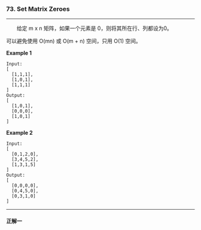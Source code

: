### 73. Set Matrix Zeroes

-----

&emsp;&emsp;给定 m x n 矩阵，如果一个元素是 0，则将其所在行、列都设为0。

可以避免使用 O(mn) 或 O(m + n) 空间，只用 O(1) 空间。

**Example 1**

    Input: 
    [
      [1,1,1],
      [1,0,1],
      [1,1,1]
    ]
    Output: 
    [
      [1,0,1],
      [0,0,0],
      [1,0,1]
    ]

**Example 2**

    Input: 
    [
      [0,1,2,0],
      [3,4,5,2],
      [1,3,1,5]
    ]
    Output: 
    [
      [0,0,0,0],
      [0,4,5,0],
      [0,3,1,0]
    ]

-----

#### 正解一

&emsp;&emsp;
